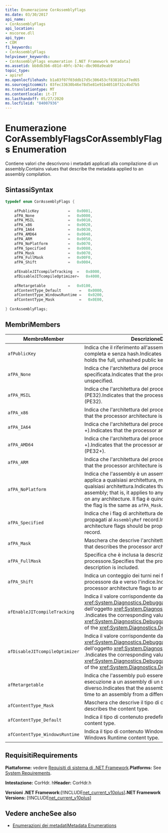 ```yaml
---
title: Enumerazione CorAssemblyFlags
ms.date: 03/30/2017
api_name:
- CorAssemblyFlags
api_location:
- mscoree.dll
api_type:
- COM
f1_keywords:
- CorAssemblyFlags
helpviewer_keywords:
- CorAssemblyFlags enumeration [.NET Framework metadata]
ms.assetid: bb8db3b6-d81d-49fc-b74c-dbc908a9eab9
topic_type:
- apiref
ms.openlocfilehash: b1a83f07f03ddb17d5c306453cf838101a77ed65
ms.sourcegitcommit: 03fec33630b46e78d5e81e91b40518f32c4bd7b5
ms.translationtype: MT
ms.contentlocale: it-IT
ms.lasthandoff: 05/27/2020
ms.locfileid: "84007936"
---
```

# <a name="corassemblyflags-enumeration"></a><span data-ttu-id="e694d-102">Enumerazione CorAssemblyFlags</span><span class="sxs-lookup"><span data-stu-id="e694d-102">CorAssemblyFlags Enumeration</span></span>
<span data-ttu-id="e694d-103">Contiene valori che descrivono i metadati applicati alla compilazione di un assembly.</span><span class="sxs-lookup"><span data-stu-id="e694d-103">Contains values that describe the metadata applied to an assembly compilation.</span></span>  
  
## <a name="syntax"></a><span data-ttu-id="e694d-104">Sintassi</span><span class="sxs-lookup"><span data-stu-id="e694d-104">Syntax</span></span>  
  
```cpp  
typedef enum CorAssemblyFlags {  
  
    afPublicKey             =   0x0001,  
    afPA_None               =   0x0000,  
    afPA_MSIL               =   0x0010,  
    afPA_x86                =   0x0020,  
    afPA_IA64               =   0x0030,  
    afPA_AMD64              =   0x0040,  
    afPA_ARM                =   0x0050,  
    afPA_NoPlatform         =   0x0070,  
    afPA_Specified          =   0x0080,  
    afPA_Mask               =   0x0070,  
    afPA_FullMask           =   0x00F0,  
    afPA_Shift              =   0x0004,  
  
    afEnableJITcompileTracking  =   0x8000,  
    afDisableJITcompileOptimizer=   0x4000,  
  
    afRetargetable          =   0x0100,  
    afContentType_Default        =   0x0000,  
    afContentType_WindowsRuntime =   0x0200,  
    afContentType_Mask           =   0x0E00,  
  
} CorAssemblyFlags;  
```  
  
## <a name="members"></a><span data-ttu-id="e694d-105">Membri</span><span class="sxs-lookup"><span data-stu-id="e694d-105">Members</span></span>  
  
|<span data-ttu-id="e694d-106">Membro</span><span class="sxs-lookup"><span data-stu-id="e694d-106">Member</span></span>|<span data-ttu-id="e694d-107">Descrizione</span><span class="sxs-lookup"><span data-stu-id="e694d-107">Description</span></span>|  
|------------|-----------------|  
|`afPublicKey`|<span data-ttu-id="e694d-108">Indica che il riferimento all'assembly include la chiave pubblica completa e senza hash.</span><span class="sxs-lookup"><span data-stu-id="e694d-108">Indicates that the assembly reference holds the full, unhashed public key.</span></span>|  
|`afPA_None`|<span data-ttu-id="e694d-109">Indica che l'architettura del processore non è specificata.</span><span class="sxs-lookup"><span data-stu-id="e694d-109">Indicates that the processor architecture is unspecified.</span></span>|  
|`afPA_MSIL`|<span data-ttu-id="e694d-110">Indica che l'architettura del processore è neutra (PE32).</span><span class="sxs-lookup"><span data-stu-id="e694d-110">Indicates that the processor architecture is neutral (PE32).</span></span>|  
|`afPA_x86`|<span data-ttu-id="e694d-111">Indica che l'architettura del processore è x86 (PE32).</span><span class="sxs-lookup"><span data-stu-id="e694d-111">Indicates that the processor architecture is x86 (PE32).</span></span>|  
|`afPA_IA64`|<span data-ttu-id="e694d-112">Indica che l'architettura del processore è Itanium (PE32 +).</span><span class="sxs-lookup"><span data-stu-id="e694d-112">Indicates that the processor architecture is Itanium (PE32+).</span></span>|  
|`afPA_AMD64`|<span data-ttu-id="e694d-113">Indica che l'architettura del processore è AMD x64 (PE32 +).</span><span class="sxs-lookup"><span data-stu-id="e694d-113">Indicates that the processor architecture is AMD X64 (PE32+).</span></span>|  
|`afPA_ARM`|<span data-ttu-id="e694d-114">Indica che l'architettura del processore è ARM (PE32).</span><span class="sxs-lookup"><span data-stu-id="e694d-114">Indicates that the processor architecture is ARM (PE32).</span></span>|  
|`afPA_NoPlatform`|<span data-ttu-id="e694d-115">Indica che l'assembly è un assembly di riferimento. ovvero si applica a qualsiasi architettura, ma non può essere eseguita su qualsiasi architettura.</span><span class="sxs-lookup"><span data-stu-id="e694d-115">Indicates that the assembly is a reference assembly; that is, it applies to any architecture but cannot run on any architecture.</span></span> <span data-ttu-id="e694d-116">Il flag è quindi uguale a `afPA_Mask` .</span><span class="sxs-lookup"><span data-stu-id="e694d-116">Thus, the flag is the same as `afPA_Mask`.</span></span>|  
|`afPA_Specified`|<span data-ttu-id="e694d-117">Indica che i flag di architettura del processore devono essere propagati al `AssemblyRef` record.</span><span class="sxs-lookup"><span data-stu-id="e694d-117">Indicates that the processor architecture flags should be propagated to the `AssemblyRef` record.</span></span>|  
|`afPA_Mask`|<span data-ttu-id="e694d-118">Maschera che descrive l'architettura del processore.</span><span class="sxs-lookup"><span data-stu-id="e694d-118">A mask that describes the processor architecture.</span></span>|  
|`afPA_FullMask`|<span data-ttu-id="e694d-119">Specifica che è inclusa la descrizione dell'architettura del processore.</span><span class="sxs-lookup"><span data-stu-id="e694d-119">Specifies that the processor architecture description is included.</span></span>|  
|`afPA_Shift`|<span data-ttu-id="e694d-120">Indica un conteggio dei turni nei flag di architettura del processore da e verso l'indice.</span><span class="sxs-lookup"><span data-stu-id="e694d-120">Indicates a shift count in the processor architecture flags to and from the index.</span></span>|  
|`afEnableJITcompileTracking`|<span data-ttu-id="e694d-121">Indica il valore corrispondente da <xref:System.Diagnostics.DebuggableAttribute.DebuggingModes> dell'oggetto <xref:System.Diagnostics.DebuggableAttribute> .</span><span class="sxs-lookup"><span data-stu-id="e694d-121">Indicates the corresponding value from the <xref:System.Diagnostics.DebuggableAttribute.DebuggingModes> of the <xref:System.Diagnostics.DebuggableAttribute>.</span></span>|  
|`afDisableJITcompileOptimizer`|<span data-ttu-id="e694d-122">Indica il valore corrispondente da <xref:System.Diagnostics.DebuggableAttribute.DebuggingModes> dell'oggetto <xref:System.Diagnostics.DebuggableAttribute> .</span><span class="sxs-lookup"><span data-stu-id="e694d-122">Indicates the corresponding value from the <xref:System.Diagnostics.DebuggableAttribute.DebuggingModes> of the <xref:System.Diagnostics.DebuggableAttribute>.</span></span>|  
|`afRetargetable`|<span data-ttu-id="e694d-123">Indica che l'assembly può essere ridestinato in fase di esecuzione a un assembly di un server di pubblicazione diverso.</span><span class="sxs-lookup"><span data-stu-id="e694d-123">Indicates that the assembly can be retargeted at run time to an assembly from a different publisher.</span></span>|  
|`afContentType_Mask`|<span data-ttu-id="e694d-124">Maschera che descrive il tipo di contenuto.</span><span class="sxs-lookup"><span data-stu-id="e694d-124">A mask that describes the content type.</span></span>|  
|`afContentType_Default`|<span data-ttu-id="e694d-125">Indica il tipo di contenuto predefinito.</span><span class="sxs-lookup"><span data-stu-id="e694d-125">Indicates the default content type.</span></span>|  
|`afContentType_WindowsRuntime`|<span data-ttu-id="e694d-126">Indica il tipo di contenuto Windows Runtime.</span><span class="sxs-lookup"><span data-stu-id="e694d-126">Indicates the Windows Runtime content type.</span></span>|  
  
## <a name="requirements"></a><span data-ttu-id="e694d-127">Requisiti</span><span class="sxs-lookup"><span data-stu-id="e694d-127">Requirements</span></span>  
 <span data-ttu-id="e694d-128">**Piattaforme:** vedere [Requisiti di sistema di .NET Framework](../../get-started/system-requirements.md).</span><span class="sxs-lookup"><span data-stu-id="e694d-128">**Platforms:** See [System Requirements](../../get-started/system-requirements.md).</span></span>  
  
 <span data-ttu-id="e694d-129">**Intestazione:** CorHdr. h</span><span class="sxs-lookup"><span data-stu-id="e694d-129">**Header:** CorHdr.h</span></span>  
  
 <span data-ttu-id="e694d-130">**Versioni .NET Framework:**[!INCLUDE[net_current_v10plus](../../../../includes/net-current-v10plus-md.md)]</span><span class="sxs-lookup"><span data-stu-id="e694d-130">**.NET Framework Versions:** [!INCLUDE[net_current_v10plus](../../../../includes/net-current-v10plus-md.md)]</span></span>  
  
## <a name="see-also"></a><span data-ttu-id="e694d-131">Vedere anche</span><span class="sxs-lookup"><span data-stu-id="e694d-131">See also</span></span>

- [<span data-ttu-id="e694d-132">Enumerazioni dei metadati</span><span class="sxs-lookup"><span data-stu-id="e694d-132">Metadata Enumerations</span></span>](metadata-enumerations.md)

